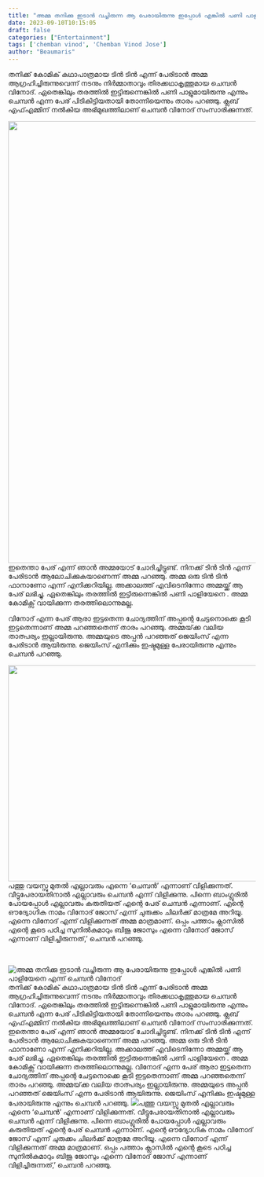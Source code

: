 ```yaml
---
title: "അമ്മ തനിക്കു ഇടാൻ വച്ചിരുന്ന ആ പേരായിരുന്നു ഇപ്പോൾ എങ്കിൽ പണി പാളിയേനെ എന്ന് ചെമ്പൻ വിനോദ്"
date: 2023-09-10T10:15:05
draft: false
categories: ["Entertainment"]
tags: ['chemban vinod', 'Chemban Vinod Jose']
author: "Beaumaris"
---
```


തനിക്ക് കോമിക് കഥാപാത്രമായ ടിൻ ടിൻ എന്ന് പേരിടാൻ അമ്മ ആഗ്രഹിച്ചിരുന്നുവെന്ന് നടനും നിർമ്മാതാവും തിരക്കഥാകൃത്തുമായ ചെമ്പൻ വിനോദ്. ഏതെങ്കിലും തരത്തിൽ ഇട്ടിരുന്നെങ്കിൽ പണി പാളുമായിരുന്നു എന്നും ചെമ്പൻ എന്ന പേര് പിടികിട്ടിയതായി തോന്നിയെന്നും താരം പറഞ്ഞു. ക്ലബ് എഫ്എമ്മിന് നൽകിയ അഭിമുഖത്തിലാണ് ചെമ്പൻ വിനോദ് സംസാരിക്കുന്നത്.

<img class="size-full wp-image-419301 aligncenter" src="https://cdn.boolokam.com/articles/2023/09/ffggg.webp" alt="" width="1200" height="900" />ഇതെന്താ പേര് എന്ന് ഞാൻ അമ്മയോട് ചോദിച്ചിട്ടുണ്ട്. നിനക്ക് ടിൻ ടിൻ എന്ന് പേരിടാൻ ആലോചിക്കുകയാണെന്ന് അമ്മ പറഞ്ഞു. അമ്മ ഒരു ടിൻ ടിൻ ഫാനാണോ എന്ന് എനിക്കറിയില്ല. അക്കാലത്ത് എവിടെനിന്നോ അമ്മയ്ക്ക് ആ പേര് ലഭിച്ചു. ഏതെങ്കിലും തരത്തിൽ ഇട്ടിരുന്നെങ്കിൽ പണി പാളിയേനെ . അമ്മ കോമിക്സ് വായിക്കുന്ന തരത്തിലൊന്നുമല്ല.

വിനോദ് എന്ന പേര് ആരാ ഇട്ടതെന്ന ചോദ്യത്തിന് അപ്പന്റെ ചേട്ടനൊക്കെ കൂടി ഇട്ടതെന്നാണ് അമ്മ പറഞ്ഞതെന്ന് താരം പറഞ്ഞു. അമ്മയ്‌ക്ക വലിയ താത്പര്യം ഇല്ലായിരുന്നു. അമ്മയുടെ അപ്പൻ പറഞ്ഞത് ജെയിംസ് എന്ന പേരിടാൻ ആയിരുന്നു. ജെയിംസ് എനിക്കും ഇഷ്ടമുള്ള പേരായിരുന്നു എന്നും ചെമ്പൻ പറഞ്ഞു.

<img class="size-full wp-image-419302 aligncenter" src="https://cdn.boolokam.com/articles/2023/09/cca.jpg" alt="" width="660" height="440" />പത്തു വയസ്സു മുതൽ എല്ലാവരും എന്നെ ‘ചെമ്പൻ’ എന്നാണ് വിളിക്കുന്നത്. വീട്ടുപേരായതിനാൽ എല്ലാവരും ചെമ്പൻ എന്ന് വിളിക്കുന്നു. പിന്നെ ബാംഗ്ലൂരിൽ പോയപ്പോൾ എല്ലാവരും കരുതിയത് എന്റെ പേര് ചെമ്പൻ എന്നാണ്. എന്റെ ഔദ്യോഗിക നാമം വിനോദ് ജോസ് എന്ന് ചുരുക്കം ചിലർക്ക് മാത്രമേ അറിയൂ. എന്നെ വിനോദ് എന്ന് വിളിക്കുന്നത് അമ്മ മാത്രമാണ്. ഒപ്പം പത്താം ക്ലാസിൽ എന്റെ കൂടെ പഠിച്ച സുനിൽകുമാറും ബിജു ജോസും എന്നെ വിനോദ് ജോസ് എന്നാണ് വിളിച്ചിരുന്നത്,’ ചെമ്പൻ പറഞ്ഞു.

&nbsp;


![അമ്മ തനിക്കു ഇടാൻ വച്ചിരുന്ന ആ പേരായിരുന്നു ഇപ്പോൾ എങ്കിൽ പണി പാളിയേനെ എന്ന് ചെമ്പൻ വിനോദ്](https://cdn.boolokam.com/articles/2023/09/ffggg.webp)തനിക്ക് കോമിക് കഥാപാത്രമായ ടിൻ ടിൻ എന്ന് പേരിടാൻ അമ്മ ആഗ്രഹിച്ചിരുന്നുവെന്ന് നടനും നിർമ്മാതാവും തിരക്കഥാകൃത്തുമായ ചെമ്പൻ വിനോദ്. ഏതെങ്കിലും തരത്തിൽ ഇട്ടിരുന്നെങ്കിൽ പണി പാളുമായിരുന്നു എന്നും ചെമ്പൻ എന്ന പേര് പിടികിട്ടിയതായി തോന്നിയെന്നും താരം പറഞ്ഞു. ക്ലബ് എഫ്എമ്മിന് നൽകിയ അഭിമുഖത്തിലാണ് ചെമ്പൻ വിനോദ് സംസാരിക്കുന്നത്. ഇതെന്താ പേര് എന്ന് ഞാൻ അമ്മയോട് ചോദിച്ചിട്ടുണ്ട്. നിനക്ക് ടിൻ ടിൻ എന്ന് പേരിടാൻ ആലോചിക്കുകയാണെന്ന് അമ്മ പറഞ്ഞു. അമ്മ ഒരു ടിൻ ടിൻ ഫാനാണോ എന്ന് എനിക്കറിയില്ല. അക്കാലത്ത് എവിടെനിന്നോ അമ്മയ്ക്ക് ആ പേര് ലഭിച്ചു. ഏതെങ്കിലും തരത്തിൽ ഇട്ടിരുന്നെങ്കിൽ പണി പാളിയേനെ . അമ്മ കോമിക്സ് വായിക്കുന്ന തരത്തിലൊന്നുമല്ല. വിനോദ് എന്ന പേര് ആരാ ഇട്ടതെന്ന ചോദ്യത്തിന് അപ്പന്റെ ചേട്ടനൊക്കെ കൂടി ഇട്ടതെന്നാണ് അമ്മ പറഞ്ഞതെന്ന് താരം പറഞ്ഞു. അമ്മയ്‌ക്ക വലിയ താത്പര്യം ഇല്ലായിരുന്നു. അമ്മയുടെ അപ്പൻ പറഞ്ഞത് ജെയിംസ് എന്ന പേരിടാൻ ആയിരുന്നു. ജെയിംസ് എനിക്കും ഇഷ്ടമുള്ള പേരായിരുന്നു എന്നും ചെമ്പൻ പറഞ്ഞു. ![](https://cdn.boolokam.com/articles/2023/09/cca.jpg)പത്തു വയസ്സു മുതൽ എല്ലാവരും എന്നെ ‘ചെമ്പൻ’ എന്നാണ് വിളിക്കുന്നത്. വീട്ടുപേരായതിനാൽ എല്ലാവരും ചെമ്പൻ എന്ന് വിളിക്കുന്നു. പിന്നെ ബാംഗ്ലൂരിൽ പോയപ്പോൾ എല്ലാവരും കരുതിയത് എന്റെ പേര് ചെമ്പൻ എന്നാണ്. എന്റെ ഔദ്യോഗിക നാമം വിനോദ് ജോസ് എന്ന് ചുരുക്കം ചിലർക്ക് മാത്രമേ അറിയൂ. എന്നെ വിനോദ് എന്ന് വിളിക്കുന്നത് അമ്മ മാത്രമാണ്. ഒപ്പം പത്താം ക്ലാസിൽ എന്റെ കൂടെ പഠിച്ച സുനിൽകുമാറും ബിജു ജോസും എന്നെ വിനോദ് ജോസ് എന്നാണ് വിളിച്ചിരുന്നത്,’ ചെമ്പൻ പറഞ്ഞു. 
